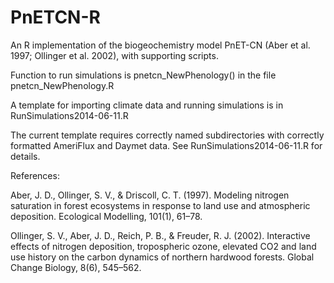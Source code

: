 PnETCN-R
========

An R implementation of the biogeochemistry model PnET-CN (Aber et al. 1997; Ollinger et al. 2002), with supporting scripts.

Function to run simulations is pnetcn_NewPhenology() in the file pnetcn_NewPhenology.R

A template for importing climate data and running simulations is in
RunSimulations2014-06-11.R

The current template requires correctly named subdirectories with correctly
formatted AmeriFlux and Daymet data. See RunSimulations2014-06-11.R for
details.

References:

Aber, J. D., Ollinger, S. V., & Driscoll, C. T. (1997). Modeling nitrogen saturation in forest ecosystems in response to land use and atmospheric deposition. Ecological Modelling, 101(1), 61–78.

Ollinger, S. V., Aber, J. D., Reich, P. B., & Freuder, R. J. (2002). Interactive effects of nitrogen deposition, tropospheric ozone, elevated CO2 and land use history on the carbon dynamics of northern hardwood forests. Global Change Biology, 8(6), 545–562.

